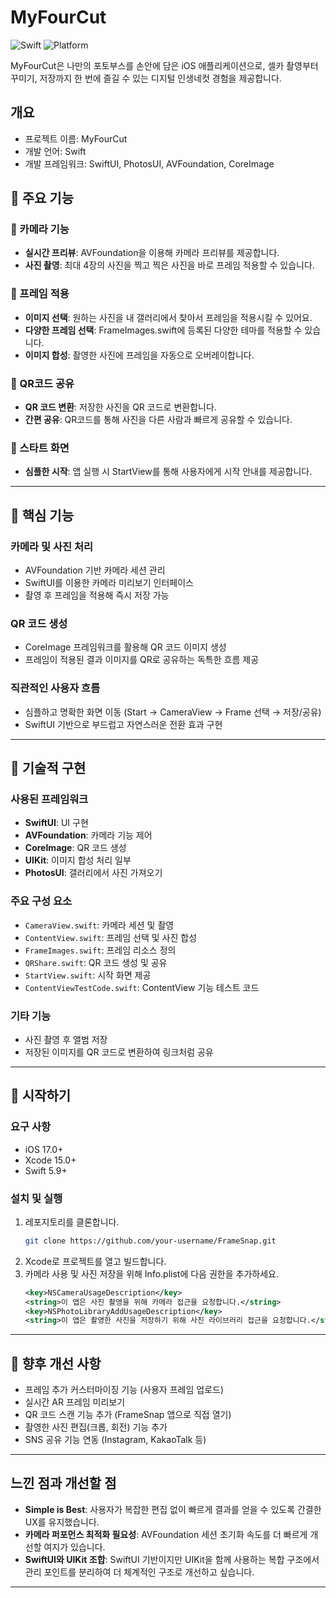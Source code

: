 # MyFourCut 
![Swift](https://img.shields.io/badge/Swift-5.9-F05138?logo=swift)
![Platform](https://img.shields.io/badge/Platforms-iOS%2018.0+-007AFF?logo=apple)

MyFourCut은 나만의 포토부스를 손안에 담은 iOS 애플리케이션으로, 셀카 촬영부터 꾸미기, 저장까지 한 번에 즐길 수 있는 디지털 인생네컷 경험을 제공합니다.

## 개요

- 프로젝트 이름: MyFourCut
- 개발 언어: Swift
- 개발 프레임워크: SwiftUI, PhotosUI, AVFoundation, CoreImage

## 🌟 주요 기능

### 📸 카메라 기능
- **실시간 프리뷰**: AVFoundation을 이용해 카메라 프리뷰를 제공합니다.
- **사진 촬영**: 최대 4장의 사진을 찍고 찍은 사진을 바로 프레임 적용할 수 있습니다.

### 🎨 프레임 적용
- **이미지 선택**: 원하는 사진을 내 갤러리에서 찾아서 프레임을 적용시킬 수 있어요.
- **다양한 프레임 선택**: FrameImages.swift에 등록된 다양한 테마를 적용할 수 있습니다.
- **이미지 합성**: 촬영한 사진에 프레임을 자동으로 오버레이합니다.

### 🔗 QR코드 공유
- **QR 코드 변환**: 저장한 사진을 QR 코드로 변환합니다.
- **간편 공유**: QR코드를 통해 사진을 다른 사람과 빠르게 공유할 수 있습니다.

### 🚀 스타트 화면
- **심플한 시작**: 앱 실행 시 StartView를 통해 사용자에게 시작 안내를 제공합니다.

---

## 📱 핵심 기능

### 카메라 및 사진 처리
- AVFoundation 기반 카메라 세션 관리
- SwiftUI를 이용한 카메라 미리보기 인터페이스
- 촬영 후 프레임을 적용해 즉시 저장 가능

### QR 코드 생성
- CoreImage 프레임워크를 활용해 QR 코드 이미지 생성
- 프레임이 적용된 결과 이미지를 QR로 공유하는 독특한 흐름 제공

### 직관적인 사용자 흐름
- 심플하고 명확한 화면 이동 (Start → CameraView → Frame 선택 → 저장/공유)
- SwiftUI 기반으로 부드럽고 자연스러운 전환 효과 구현

---

## 🔧 기술적 구현

### 사용된 프레임워크
- **SwiftUI**: UI 구현
- **AVFoundation**: 카메라 기능 제어
- **CoreImage**: QR 코드 생성
- **UIKit**: 이미지 합성 처리 일부
- **PhotosUI**: 갤러리에서 사진 가져오기

### 주요 구성 요소
- `CameraView.swift`: 카메라 세션 및 촬영
- `ContentView.swift`: 프레임 선택 및 사진 합성
- `FrameImages.swift`: 프레임 리소스 정의
- `QRShare.swift`: QR 코드 생성 및 공유
- `StartView.swift`: 시작 화면 제공
- `ContentViewTestCode.swift`: ContentView 기능 테스트 코드

### 기타 기능
- 사진 촬영 후 앨범 저장
- 저장된 이미지를 QR 코드로 변환하여 링크처럼 공유
---


## 🚀 시작하기

### 요구 사항
- iOS 17.0+
- Xcode 15.0+
- Swift 5.9+

### 설치 및 실행
1. 레포지토리를 클론합니다.
    ```bash
    git clone https://github.com/your-username/FrameSnap.git
    ```
2. Xcode로 프로젝트를 열고 빌드합니다.
3. 카메라 사용 및 사진 저장을 위해 Info.plist에 다음 권한을 추가하세요.
    ```xml
    <key>NSCameraUsageDescription</key>
    <string>이 앱은 사진 촬영을 위해 카메라 접근을 요청합니다.</string>
    <key>NSPhotoLibraryAddUsageDescription</key>
    <string>이 앱은 촬영한 사진을 저장하기 위해 사진 라이브러리 접근을 요청합니다.</string>
    ```

---

## 🔮 향후 개선 사항
- 프레임 추가 커스터마이징 기능 (사용자 프레임 업로드)
- 실시간 AR 프레임 미리보기
- QR 코드 스캔 기능 추가 (FrameSnap 앱으로 직접 열기)
- 촬영한 사진 편집(크롭, 회전) 기능 추가
- SNS 공유 기능 연동 (Instagram, KakaoTalk 등)

---

## 느낀 점과 개선할 점

- **Simple is Best**: 사용자가 복잡한 편집 없이 빠르게 결과를 얻을 수 있도록 간결한 UX를 유지했습니다.
- **카메라 퍼포먼스 최적화 필요성**: AVFoundation 세션 초기화 속도를 더 빠르게 개선할 여지가 있습니다.
- **SwiftUI와 UIKit 조합**: SwiftUI 기반이지만 UIKit을 함께 사용하는 복합 구조에서 관리 포인트를 분리하여 더 체계적인 구조로 개선하고 싶습니다.

---
